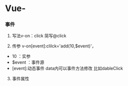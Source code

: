 # Vue-

### 事件

1. 写法v-on：click 简写@click

2. 传参 v-on[event]:clilck='add(10,$event)'，
- 10 ：实参
- $event ：事件源
- [event]:动态事件 data内可以事件方法修改 比如dableClick

3. 事件属性



